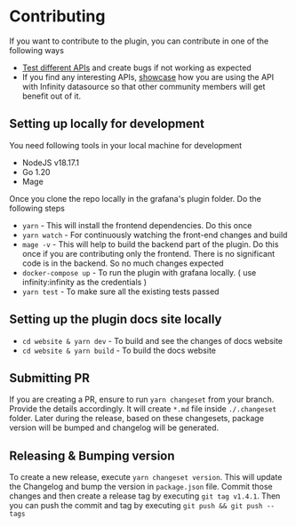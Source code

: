 # Contributing

If you want to contribute to the plugin, you can contribute in one of the following ways

- [Test different APIs](https://github.com/yesoreyeram/grafana-infinity-datasource/discussions/categories/specific-apis) and create bugs if not working as expected
- If you find any interesting APIs, [showcase](https://github.com/yesoreyeram/grafana-infinity-datasource/discussions/categories/show-and-tell) how you are using the API with Infinity datasource so that other community members will get benefit out of it.

## Setting up locally for development

You need following tools in your local machine for development

- NodeJS v18.17.1
- Go 1.20
- Mage

Once you clone the repo locally in the grafana's plugin folder. Do the following steps

- `yarn` - This will install the frontend dependencies. Do this once
- `yarn watch` - For continuously watching the front-end changes and build
- `mage -v` - This will help to build the backend part of the plugin. Do this once if you are contributing only the frontend. There is no significant code is in the backend. So no much changes expected
- `docker-compose up` - To run the plugin with grafana locally. ( use infinity:infinity as the credentials )
- `yarn test` - To make sure all the existing tests passed

## Setting up the plugin docs site locally

- `cd website & yarn dev` - To build and see the changes of docs website
- `cd website & yarn build` - To build the docs website

## Submitting PR

If you are creating a PR, ensure to run `yarn changeset` from your branch. Provide the details accordingly. It will create `*.md` file inside `./.changeset` folder. Later during the release, based on these changesets, package version will be bumped and changelog will be generated.

## Releasing & Bumping version

To create a new release, execute `yarn changeset version`. This will update the Changelog and bump the version in `package.json` file. Commit those changes and then create a release tag by executing `git tag v1.4.1`. Then you can push the commit and tag by executing `git push && git push --tags`

